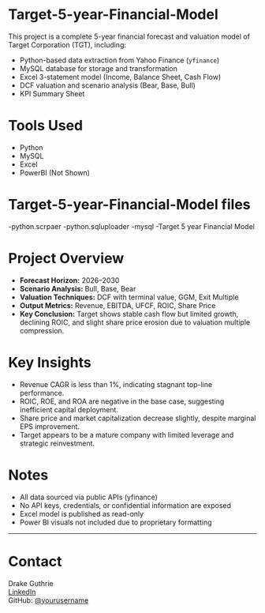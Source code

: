 # Target-5-year-Financial-Model
This project is a complete 5-year financial forecast and valuation model of Target Corporation (TGT), including:

- Python-based data extraction from Yahoo Finance (`yfinance`)
- MySQL database for storage and transformation
- Excel 3-statement model (Income, Balance Sheet, Cash Flow)
- DCF valuation and scenario analysis (Bear, Base, Bull)
- KPI Summary Sheet

# Tools Used

- Python
- MySQL
- Excel
- PowerBI (Not Shown)

# Target-5-year-Financial-Model files
-python.scrpaer
-python.sqluploader
-mysql
-Target 5 year Financial Model



# Project Overview

- **Forecast Horizon:** 2026–2030  
- **Scenario Analysis:** Bull, Base, Bear  
- **Valuation Techniques:** DCF with terminal value, GGM, Exit Multiple  
- **Output Metrics:** Revenue, EBITDA, UFCF, ROIC, Share Price  
- **Key Conclusion:** Target shows stable cash flow but limited growth, declining ROIC, and slight share price erosion due to valuation multiple compression.


# Key Insights

- Revenue CAGR is less than 1%, indicating stagnant top-line performance.
- ROIC, ROE, and ROA are negative in the base case, suggesting inefficient capital deployment.
- Share price and market capitalization decrease slightly, despite marginal EPS improvement.
- Target appears to be a mature company with limited leverage and strategic reinvestment.


# Notes

- All data sourced via public APIs (yfinance)
- No API keys, credentials, or confidential information are exposed
- Excel model is published as read-only
- Power BI visuals not included due to proprietary formatting

---

# Contact

Drake Guthrie  
[LinkedIn](https://www.linkedin.com/in/YOUR-LINKEDIN)  
GitHub: [@yourusername](https://github.com/yourusername)
